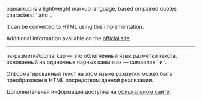 pqmarkup is a lightweight markup language, based on paired quotes characters: ‘ and ’.

It can be converted to HTML using this implementation.

Additional information available on the [official site](http://pqmarkup.org).

---

пк-разметка\pqmarkup — это облегчённый язык разметки текста, основанный на одиночных парных кавычках — символах ‘ и ’.

Отформатированный текст на этом языке разметки может быть преобразован в HTML посредством данной реализации.

Дополнительная информация доступна на [официальном сайте](http://pqmarkup.org/ru).
